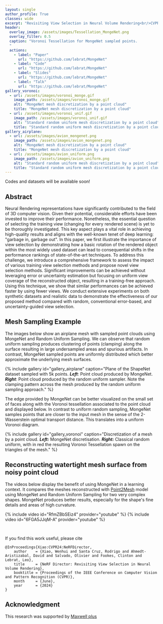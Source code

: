 ```yaml
---
layout: single
author_profile: True
classes: wide
excerpt: "Revisiting View Selection in Neural Volume Rendering<br/>CVPR 2024"
header:
  overlay_image: /assets/images/Tessellation_MongeNet.png
  overlay_filter: 0.5
  caption: "Voronoi Tessellation for MongeNet sampled points.
  "
  actions:
    - label: "Paper"
      url: "https://github.com/lebrat/MongeNet"
    - label: "Code"
      url: "https://github.com/lebrat/MongeNet"
    - label: "Slides"
      url: "https://github.com/lebrat/MongeNet"
    - label: "Talk"
      url: "https://github.com/lebrat/MongeNet"
gallery_voronoi:
  - url: /assets/images/voronoi_monge.gif
    image_path: /assets/images/voronoi_monge.gif
    alt: "MongeNet mesh discretization by a point cloud"
    title: "MongeNet mesh discretization by a point cloud"
  - url: /assets/images/voronoi_unif.gif
    image_path: /assets/images/voronoi_unif.gif
    alt: "Standard random uniform mesh discretization by a point cloud"
    title: "Standard random uniform mesh discretization by a point cloud" 
gallery_airplane:
  - url: /assets/images/avion_mongenet.png
    image_path: /assets/images/avion_mongenet.png
    alt: "MongeNet mesh discretization by a point cloud"
    title: "MongeNet mesh discretization by a point cloud"
  - url: /assets/images/avion_uniform.png
    image_path: /assets/images/avion_uniform.png
    alt: "Standard random uniform mesh discretization by a point cloud"
    title: "Standard random uniform mesh discretization by a point cloud" 
---
```


Codes and datasets will be available soon!

## Abstract

Neural Rendering representations have significantly contributed to the field of 3D computer vision. Given their potential, considerable efforts have been invested to improve their performance. Nonetheless, the essential question of selecting the training view (changing for every rendered scene) is yet to be thoroughly investigated. This key aspect plays a vital role in achieving high-quality results and aligns with the well-known tenet of deep learning: "garbage in, garbage out". In this paper, we first illustrate the importance of view selection by demonstrating how a basic rotation of the rendered object within the most widely used dataset can lead to consequential shifts in the performance rankings of state-of-the-art techniques. To address this challenge, we introduce a comprehensive framework to assess the impact of various training view selection methods and propose novel view selection methods. Significant improvements can be achieved without leveraging error or uncertainty estimation but focusing on uniform view coverage of the reconstructed object, resulting in a training-free approach. Using this technique, we show that similar performances can be achieved faster by using fewer views. We conduct extensive experiments on both synthetic datasets and realistic data to demonstrate the effectiveness of our proposed method compared with random, conventional error-based, and uncertainty-guided view selection.


## Mesh Sampling Example

The images below show an airplane mesh with sampled point clouds using MongeNet and Random Uniform Sampling. We can observe that random uniform sampling produces clustering of points (clamping) along the surface resulting in large undersampled areas and spurious artifacts. In contrast, MongeNet sampled points are uniformly distributed which better approximate the underlying mesh surfaces.

{% include gallery id="gallery_airplane" caption="Plane of the ShapeNet dataset sampled with 5k points. ***Left***: Point cloud produced by MongeNet. ***Right***: Point cloud produced by the random uniform sampler. Note the clamping pattern across the mesh produced by the random uniform sampling approach." %}

The edge provided by MongeNet can be better visualized on the small set of faces along with the Voronoi tessellation associated to the point cloud and displayed below. In contrast to uniform random sampling, MongeNet samples points that are closer to the input mesh in the sense of the 2-Wasserstein optimal transport distance. This translates into a uniform Voronoi diagram.

{% include gallery id="gallery_voronoi" caption="Discretization of a mesh by a point cloud. ***Left:*** MongeNet discretisation. ***Right:*** Classical random uniform, with in red the resulting Voronoi Tessellation spawn on the triangles of the mesh." %}


## Reconstructing watertight mesh surface from noisy point cloud 

The videos below display the benefit of using MongeNet in a learning context. It compares the meshes reconstructed with [Point2Mesh](https://ranahanocka.github.io/point2mesh/) model using MongeNet and Random Uniform Sampling for two very complex shapes. MongeNet produces better results, especially for the shape's fine details and areas of high curvature.

{% include video id="RfmZBbSEiz4" provider="youtube" %}
{% include video id="6FGA5JJqM-A" provider="youtube" %}

<br/>

If you find this work useful, please cite
```
@InProceedings{Xiao:CVPR24:NeRFDirector,
    author    = {Xiao, Wenhui and Santa Cruz, Rodrigo and Ahmedt-Aristizabal, David and Salvado, Olivier and Fookes, Clinton and Lebrat, Leo},
    title     = {NeRF Director: Revisiting View Selection in Neural Volume Rendering},
    booktitle = {Proceedings of the IEEE Conference on Computer Vision and Pattern Recognition (CVPR)},
    month     = {June},
    year      = {2024}
}
```

## Acknowledgment 
This research was supported by [Maxwell plus](https://maxwellplus.com/)
